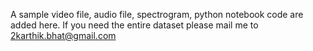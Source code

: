 A sample video file, audio file, spectrogram, python notebook code are added here. If you need the entire dataset please mail me to 2karthik.bhat@gmail.com
